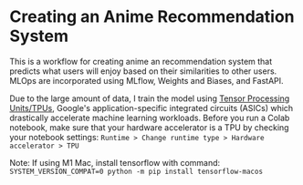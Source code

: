 # Creating an Anime Recommendation System


This is a workflow for creating anime an recommendation system that predicts what users will enjoy based on their similarities to other users. MLOps are incorporated using MLflow, Weights and Biases, and FastAPI.

Due to the large amount of data, I train the model using [Tensor Processing Units/TPUs](https://www.tensorflow.org/guide/tpu), Google's application-specific integrated circuits (ASICs) which drastically accelerate machine learning workloads. Before you run a Colab notebook, make sure that your hardware accelerator is a TPU by checking your notebook settings: `Runtime > Change runtime type > Hardware accelerator > TPU`

Note: If using M1 Mac, install tensorflow with command:
`SYSTEM_VERSION_COMPAT=0 python -m pip install tensorflow-macos`

